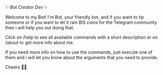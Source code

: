 ✨ *Bot Creator Dev* ✨

Welcome to my Bot! I'm Bot, your friendly bot, and if you want to tip someone or if you want to let it rain BIS coins for the Telegram community then i will help you out doing that.

Click on /help to see all available commands with a short description or on /about to get more info about me.

If you need more info on how to use the commands, just execute one of them and i will let you know about the arguments that you need to provide.

Cheers 🍻👋
